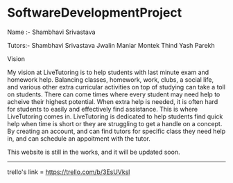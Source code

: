 # SoftwareDevelopmentProject
Name :-  Shambhavi Srivastava

Tutors:- Shambhavi Srivastava
         Jwalin Maniar
         Montek Thind
         Yash Parekh

Vision

My vision at LiveTutoring is to help students with last minute exam and homework help. Balancing classes, homework, work, clubs, a social life, and various other extra curricular activities on top of studying can take a toll on students. There can come times where every student may need help to acheive their highest potential. When extra help is needed, it is often hard for students to easily and effectively find assistance.
This is where LiveTutoring comes in. LiveTutoring is dedicated to help students find quick help when time is short or they are struggling to get a handle on a concept. By creating an account, and can find tutors for specific class they need help in, and can schedule an appoitment with the tutor. 

This website is still in the works, and it will be updated soon.



----

trello's link = https://trello.com/b/3EsUVksl


